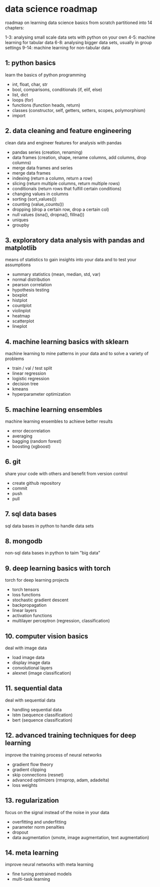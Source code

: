 # data science roadmap
roadmap on learning data science basics from scratch partitioned into 14 chapters:

1-3: analysing small scale data sets with python on your own
4-5: machine learning for tabular data
6-8: analysing bigger data sets, usually in group settings
9-14: machine learning for non-tabular data

## 1: python basics
learn the basics of python programming

- int, float, char, str
- bool, comparisons, conditionals (if, elif, else)
- list, dict
- loops (for)
- functions (function heads, return)
- classes (constructor, self, getters, setters, scopes, polymorphism)
- import

## 2. data cleaning and feature engineering
clean data and engineer features for analysis with pandas 

- pandas series (creation, renaming)
- data frames (creation, shape, rename columns, add columns, drop columns)
- merge data frames and series
- merge data frames
- indexing (return a column, return a row)
- slicing (return multiple columns, return multiple rows)
- conditionals (return rows that fulfill certain conditions)
- changing values in columns
- sorting (sort_values())
- counting (value_counts())
- dropping (drop a certain row, drop a certain col)
- null values (isna(), dropna(), fillna())
- uniques
- groupby

## 3. exploratory data analysis with pandas and matplotlib
means of statistics to gain insights into your data and to test your assumptions

- summary statistics (mean, median, std, var)
- normal distribution
- pearson correlation
- hypothesis testing
- boxplot
- histplot
- countplot
- violinplot
- heatmap
- scatterplot
- lineplot

## 4. machine learning basics with sklearn
machine learning to mine patterns in your data and to solve a variety of problems

- train / val / test split
- linear regression
- logistic regression
- decision tree
- kmeans
- hyperparameter optimization

## 5. machine learning ensembles
machine learning ensembles to achieve better results

- error decorrelation
- averaging
- bagging (random forest)
- boosting (xgboost)

## 6. git
share your code with others and benefit from version control

- create github repository
- commit
- push
- pull

## 7. sql data bases
sql data bases in python to handle data sets

## 8. mongodb
non-sql data bases in python to taim "big data"

## 9. deep learning basics with torch
torch for deep learning projects

- torch tensors
- loss functions
- stochastic gradient descent
- backpropagation
- linear layers
- activation functions
- multilayer perceptron (regression, classification)

## 10. computer vision basics
deal with image data 

- load image data
- display image data 
- convolutional layers
- alexnet (image classification)

## 11. sequential data
deal with sequential data 

- handling sequential data
- lstm (sequence classification)
- bert (sequence classification)

## 12. advanced training techniques for deep learning
improve the training process of neural networks

- gradient flow theory 
- gradient clipping
- skip connections (resnet)
- advanced optimizers (rmsprop, adam, adadelta)
- loss weights

## 13. regularization
focus on the signal instead of the noise in your data

- overfitting and underfitting
- parameter norm penalties
- dropout
- data augmentation (smote, image augmentation, text augmentation)

## 14. meta learning
improve neural networks with meta learning

- fine tuning pretrained models
- multi-task learning
